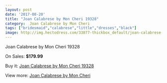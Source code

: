 ```yaml
---
layout: post
date: '2017-08-20'
title: "Joan Calabrese by Mon Cheri 19328"
category:  Joan Calabrese by Mon Cheri
tags: ["bridesmaid","calabrese","little","dresses","black"]
image: http://img.hectodress.com/33877-thickbox_default/joan-calabrese-by-mon-cheri-19328.jpg
---
```

Joan Calabrese by Mon Cheri 19328

On Sales: **$179.99**
<a href="https://www.hectodress.com/-joan-calabrese-by-mon-cheri/15665-joan-calabrese-by-mon-cheri-19328.html"><amp-img layout="responsive" width="600" height="600" src="//img.hectodress.com/33877-thickbox_default/joan-calabrese-by-mon-cheri-19328.jpg" alt="Joan Calabrese by Mon Cheri 19328 0" /></a>
<a href="https://www.hectodress.com/-joan-calabrese-by-mon-cheri/15665-joan-calabrese-by-mon-cheri-19328.html"><amp-img layout="responsive" width="600" height="600" src="//img.hectodress.com/33878-thickbox_default/joan-calabrese-by-mon-cheri-19328.jpg" alt="Joan Calabrese by Mon Cheri 19328 1" /></a>

Buy it: [Joan Calabrese by Mon Cheri 19328](https://www.hectodress.com/-joan-calabrese-by-mon-cheri/15665-joan-calabrese-by-mon-cheri-19328.html "Joan Calabrese by Mon Cheri 19328")

View more: [ Joan Calabrese by Mon Cheri](https://www.hectodress.com/285--joan-calabrese-by-mon-cheri " Joan Calabrese by Mon Cheri")